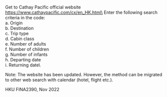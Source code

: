 Get to Cathay Pacific official website https://www.cathaypacific.com/cx/en_HK.html\
Enter the following search criteria in the code:\
a.	Origin\
b.	Destination\
c.	Trip type\
d.	Cabin class\
e.	Number of adults\
f.	Number of children\
g.	Number of infants\
h.	Departing date\
i.	Returning date\

Note: The website has been updated. However, the method can be migrated to other web search with calendar (hotel, flight etc.).

HKU FINA2390, Nov 2022
